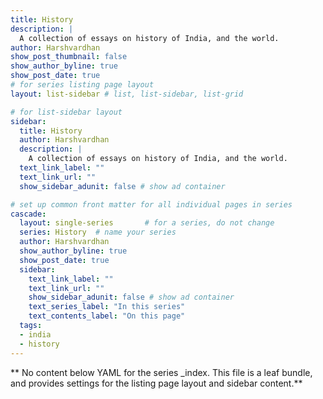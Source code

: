 ```yaml
---
title: History
description: |
  A collection of essays on history of India, and the world.
author: Harshvardhan
show_post_thumbnail: false
show_author_byline: true
show_post_date: true
# for series listing page layout
layout: list-sidebar # list, list-sidebar, list-grid

# for list-sidebar layout
sidebar: 
  title: History
  author: Harshvardhan
  description: |
    A collection of essays on history of India, and the world.
  text_link_label: ""
  text_link_url: ""
  show_sidebar_adunit: false # show ad container

# set up common front matter for all individual pages in series
cascade:
  layout: single-series       # for a series, do not change
  series: History  # name your series
  author: Harshvardhan
  show_author_byline: true
  show_post_date: true
  sidebar:
    text_link_label: ""
    text_link_url: ""
    show_sidebar_adunit: false # show ad container
    text_series_label: "In this series" 
    text_contents_label: "On this page" 
  tags:
  - india
  - history
---
```


** No content below YAML for the series _index. This file is a leaf bundle, and provides settings for the listing page layout and sidebar content.**
